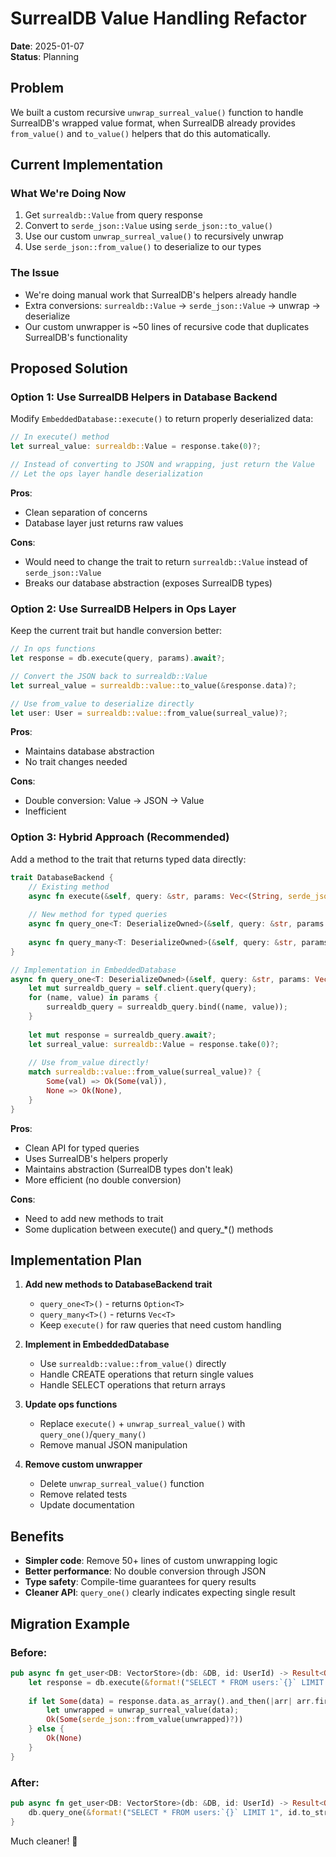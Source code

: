# SurrealDB Value Handling Refactor

**Date**: 2025-01-07  
**Status**: Planning

## Problem

We built a custom recursive `unwrap_surreal_value()` function to handle SurrealDB's wrapped value format, when SurrealDB already provides `from_value()` and `to_value()` helpers that do this automatically.

## Current Implementation

### What We're Doing Now
1. Get `surrealdb::Value` from query response
2. Convert to `serde_json::Value` using `serde_json::to_value()`
3. Use our custom `unwrap_surreal_value()` to recursively unwrap
4. Use `serde_json::from_value()` to deserialize to our types

### The Issue
- We're doing manual work that SurrealDB's helpers already handle
- Extra conversions: `surrealdb::Value` → `serde_json::Value` → unwrap → deserialize
- Our custom unwrapper is ~50 lines of recursive code that duplicates SurrealDB's functionality

## Proposed Solution

### Option 1: Use SurrealDB Helpers in Database Backend
Modify `EmbeddedDatabase::execute()` to return properly deserialized data:

```rust
// In execute() method
let surreal_value: surrealdb::Value = response.take(0)?;

// Instead of converting to JSON and wrapping, just return the Value
// Let the ops layer handle deserialization
```

**Pros**: 
- Clean separation of concerns
- Database layer just returns raw values

**Cons**: 
- Would need to change the trait to return `surrealdb::Value` instead of `serde_json::Value`
- Breaks our database abstraction (exposes SurrealDB types)

### Option 2: Use SurrealDB Helpers in Ops Layer
Keep the current trait but handle conversion better:

```rust
// In ops functions
let response = db.execute(query, params).await?;

// Convert the JSON back to surrealdb::Value
let surreal_value = surrealdb::value::to_value(&response.data)?;

// Use from_value to deserialize directly
let user: User = surrealdb::value::from_value(surreal_value)?;
```

**Pros**: 
- Maintains database abstraction
- No trait changes needed

**Cons**: 
- Double conversion: Value → JSON → Value
- Inefficient

### Option 3: Hybrid Approach (Recommended)
Add a method to the trait that returns typed data directly:

```rust
trait DatabaseBackend {
    // Existing method
    async fn execute(&self, query: &str, params: Vec<(String, serde_json::Value)>) -> Result<QueryResponse>;
    
    // New method for typed queries
    async fn query_one<T: DeserializeOwned>(&self, query: &str, params: Vec<(String, serde_json::Value)>) -> Result<Option<T>>;
    
    async fn query_many<T: DeserializeOwned>(&self, query: &str, params: Vec<(String, serde_json::Value)>) -> Result<Vec<T>>;
}

// Implementation in EmbeddedDatabase
async fn query_one<T: DeserializeOwned>(&self, query: &str, params: Vec<(String, serde_json::Value)>) -> Result<Option<T>> {
    let mut surrealdb_query = self.client.query(query);
    for (name, value) in params {
        surrealdb_query = surrealdb_query.bind((name, value));
    }
    
    let mut response = surrealdb_query.await?;
    let surreal_value: surrealdb::Value = response.take(0)?;
    
    // Use from_value directly!
    match surrealdb::value::from_value(surreal_value)? {
        Some(val) => Ok(Some(val)),
        None => Ok(None),
    }
}
```

**Pros**: 
- Clean API for typed queries
- Uses SurrealDB's helpers properly
- Maintains abstraction (SurrealDB types don't leak)
- More efficient (no double conversion)

**Cons**: 
- Need to add new methods to trait
- Some duplication between execute() and query_*() methods

## Implementation Plan

1. **Add new methods to DatabaseBackend trait**
   - `query_one<T>()` - returns `Option<T>`
   - `query_many<T>()` - returns `Vec<T>`
   - Keep `execute()` for raw queries that need custom handling

2. **Implement in EmbeddedDatabase**
   - Use `surrealdb::value::from_value()` directly
   - Handle CREATE operations that return single values
   - Handle SELECT operations that return arrays

3. **Update ops functions**
   - Replace `execute()` + `unwrap_surreal_value()` with `query_one()`/`query_many()`
   - Remove manual JSON manipulation

4. **Remove custom unwrapper**
   - Delete `unwrap_surreal_value()` function
   - Remove related tests
   - Update documentation

## Benefits

- **Simpler code**: Remove 50+ lines of custom unwrapping logic
- **Better performance**: No double conversion through JSON
- **Type safety**: Compile-time guarantees for query results
- **Cleaner API**: `query_one()` clearly indicates expecting single result

## Migration Example

### Before:
```rust
pub async fn get_user<DB: VectorStore>(db: &DB, id: UserId) -> Result<Option<User>> {
    let response = db.execute(&format!("SELECT * FROM users:`{}` LIMIT 1", id.to_string()), vec![]).await?;
    
    if let Some(data) = response.data.as_array().and_then(|arr| arr.first()) {
        let unwrapped = unwrap_surreal_value(data);
        Ok(Some(serde_json::from_value(unwrapped)?))
    } else {
        Ok(None)
    }
}
```

### After:
```rust
pub async fn get_user<DB: VectorStore>(db: &DB, id: UserId) -> Result<Option<User>> {
    db.query_one(&format!("SELECT * FROM users:`{}` LIMIT 1", id.to_string()), vec![]).await
}
```

Much cleaner! 🎯
